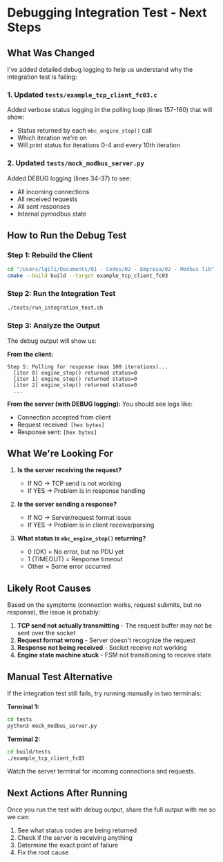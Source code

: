 # Debugging Integration Test - Next Steps

## What Was Changed

I've added detailed debug logging to help us understand why the integration test is failing:

### 1. Updated `tests/example_tcp_client_fc03.c`
Added verbose status logging in the polling loop (lines 157-160) that will show:
- Status returned by each `mbc_engine_step()` call
- Which iteration we're on
- Will print status for iterations 0-4 and every 10th iteration

### 2. Updated `tests/mock_modbus_server.py`
Added DEBUG logging (lines 34-37) to see:
- All incoming connections
- All received requests
- All sent responses
- Internal pymodbus state

## How to Run the Debug Test

### Step 1: Rebuild the Client

```bash
cd "/Users/lgili/Documents/01 - Codes/02 - Empresa/02 - Modbus lib"
cmake --build build --target example_tcp_client_fc03
```

### Step 2: Run the Integration Test

```bash
./tests/run_integration_test.sh
```

### Step 3: Analyze the Output

The debug output will show us:

**From the client:**
```
Step 5: Polling for response (max 100 iterations)...
  [iter 0] engine_step() returned status=0
  [iter 1] engine_step() returned status=0
  [iter 2] engine_step() returned status=0
  ...
```

**From the server (with DEBUG logging):**
You should see logs like:
- Connection accepted from client
- Request received: `[hex bytes]`
- Response sent: `[hex bytes]`

## What We're Looking For

1. **Is the server receiving the request?**
   - If NO → TCP send is not working
   - If YES → Problem is in response handling

2. **Is the server sending a response?**
   - If NO → Server/request format issue
   - If YES → Problem is in client receive/parsing

3. **What status is `mbc_engine_step()` returning?**
   - 0 (OK) = No error, but no PDU yet
   - 1 (TIMEOUT) = Response timeout
   - Other = Some error occurred

## Likely Root Causes

Based on the symptoms (connection works, request submits, but no response), the issue is probably:

1. **TCP send not actually transmitting** - The request buffer may not be sent over the socket
2. **Request format wrong** - Server doesn't recognize the request
3. **Response not being received** - Socket receive not working
4. **Engine state machine stuck** - FSM not transitioning to receive state

## Manual Test Alternative

If the integration test still fails, try running manually in two terminals:

**Terminal 1:**
```bash
cd tests
python3 mock_modbus_server.py
```

**Terminal 2:**
```bash
cd build/tests
./example_tcp_client_fc03
```

Watch the server terminal for incoming connections and requests.

## Next Actions After Running

Once you run the test with debug output, share the full output with me so we can:
1. See what status codes are being returned
2. Check if the server is receiving anything
3. Determine the exact point of failure
4. Fix the root cause
